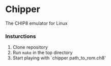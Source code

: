 # Chipper

The CHIP8 emulator for Linux

### Insturctions

1. Clone repository
2. Run `make` in the top directory
3. Start playing with `chipper path_to_rom.ch8'
